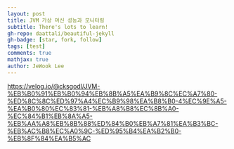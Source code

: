 ```yaml
---
layout: post
title: JVM 가상 머신 성능과 모니터링
subtitle: There's lots to learn!
gh-repo: daattali/beautiful-jekyll
gh-badge: [star, fork, follow]
tags: [test]
comments: true
mathjax: true
author: JeWook Lee
---
```


https://velog.io/@cksgodl/JVM-%EB%B0%91%EB%B0%94%EB%8B%A5%EA%B9%8C%EC%A7%80-%ED%8C%8C%ED%97%A4%EC%B9%98%EA%B8%B0-4%EC%9E%A5-%EA%B0%80%EC%83%81-%EB%A8%B8%EC%8B%A0-%EC%84%B1%EB%8A%A5-%EB%AA%A8%EB%8B%88%ED%84%B0%EB%A7%81%EA%B3%BC-%EB%AC%B8%EC%A0%9C-%ED%95%B4%EA%B2%B0-%EB%8F%84%EA%B5%AC